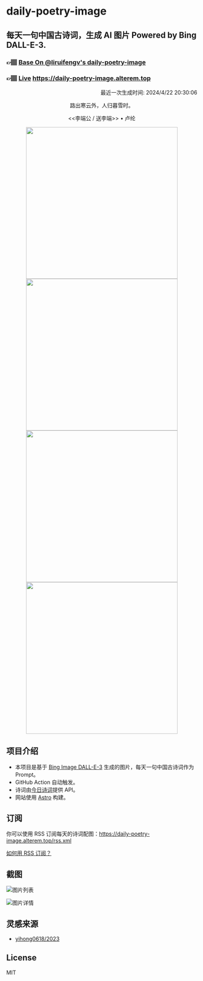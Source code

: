 
# daily-poetry-image

## 每天一句中国古诗词，生成 AI 图片 Powered by Bing DALL-E-3.

### 👉🏽 [Base On @liruifengv's daily-poetry-image](https://github.com/liruifengv/daily-poetry-image)

### 👉🏽 [Live](https://daily-poetry-image.alterem.top/) https://daily-poetry-image.alterem.top

<p align="right">
  最近一次生成时间: 2024/4/22 20:30:06
</p>
<p align="center">
路出寒云外，人归暮雪时。
</p>
<p align="center">
<<李端公 / 送李端>> • 卢纶
</p>
<p align="center">
<img src="https://tse4.mm.bing.net/th/id/OIG1.yCXZdJjG.9hrJSehkgOD" height="400" width="400" />
<img src="https://tse2.mm.bing.net/th/id/OIG1.x19O62Ikm8eUBoH8YB5j" height="400" width="400" />
<img src="https://tse1.mm.bing.net/th/id/OIG1.7pJ8aMZqBu8l0iWBTG8D" height="400" width="400" />
<img src="https://tse2.mm.bing.net/th/id/OIG1.tnrGh6TdQAudD7J6cRLa" height="400" width="400" />
</p>

## 项目介绍

-   本项目是基于 [Bing Image DALL-E-3](https://www.bing.com/images/create) 生成的图片，每天一句中国古诗词作为 Prompt。
-   GitHub Action 自动触发。
-   诗词由[今日诗词](https://www.jinrishici.com/)提供 API。
-   网站使用 [Astro](https://astro.build) 构建。

## 订阅

你可以使用 RSS 订阅每天的诗词配图：https://daily-poetry-image.alterem.top/rss.xml

[如何用 RSS 订阅？](https://zhuanlan.zhihu.com/p/55026716)

## 截图

![图片列表](./screenshots/Snipaste_2023-12-28_21-00-26.png)

![图片详情](./screenshots/Snipaste_2023-12-28_21-00-53.png)

## 灵感来源

-   [yihong0618/2023](https://github.com/yihong0618/2023)

## License

MIT
